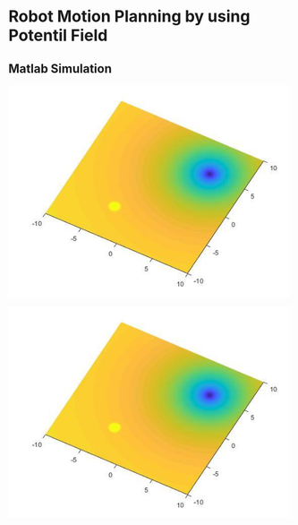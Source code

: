# Robot Motion Planning by using Potentil Field








## Matlab Simulation
![alt text](figure/potential1.jpg?raw=true "potential1")

![alt text](figure/potential1.jpg?raw=true "potential2")
